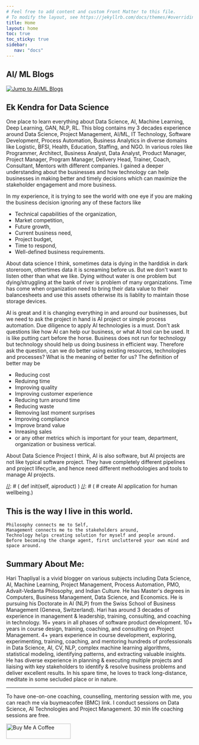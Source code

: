 ```yaml
---
# Feel free to add content and custom Front Matter to this file.
# To modify the layout, see https://jekyllrb.com/docs/themes/#overriding-theme-defaults
title: Home
layout: home
toc: true
toc_sticky: true
sidebar:
   nav: "docs"
---
```


<style>
  .center {
  display: block;
  margin-left: auto;
  margin-right: auto;
  width: 75%;
}
</style>

## AI/ ML Blogs
[![Jump to AI/ML Blogs](https://img.shields.io/badge/Goto-AI_ML_Blog-blue)](/dsblog)

## Ek Kendra for Data Science
One place to learn everything about Data Science, AI, Machine Learning, Deep Learning, GAN, NLP, RL. This blog contains my 3 decades experience around Data Science, Project Management, AI/ML, IT Technology, Software Development, Process Automation, Business Analytics in diverse domains like Logistic, BFSI, Health, Education, Staffing, and NGO. In various roles like Programmer, Architect, Business Analyst, Data Analyst, Product Manager, Project Manager, Program Manager, Delivery Head, Trainer, Coach, Consultant, Mentors with different companies. I gained a deeper understanding about the businesses and how technology can help businesses in making better and timely decisions which can maximize the stakeholder engagement and more business. 

In my experience, it is trying to see the world with one eye if you are making the business decision ignoring any of these factors like 
- Technical capabilities of the organization, 
- Market competition, 
- Future growth, 
- Current business need, 
- Project budget, 
- Time to respond, 
- Well-defined business requirements.

About data science I think, sometimes data is dying in the harddisk in dark storeroom, othertimes data it is screaming before us. But we don't want to listen other than what we like. Dying without water is one problem but dying/struggling at the bank of river is problem of many organizations. Time has come when organization need to bring their data value to their balancesheets and use this assets otherwise its is liablity to maintain those storage devices.

AI is great and it is changing everything in and around our businesses, but we need to ask the project in hand is AI project or simple process automation. Due diligence to apply AI technologies is a must. Don't ask questions like how AI can help our business, or what AI tool can be used. It is like putting cart before the horse. Business does not run for technology but technology should help us doing business in efficient way. Therefore ask the question, can we do better using existing resources, technologies and processes? What is the meaning of better for us? The definition of better may be
- Reducing cost
- Reduinng time
- Improving quality
- Improving customer experience
- Reducing turn around time
- Reducing waste
- Removing last moment surprises
- Improving compliance
- Improve brand value
- Inreasing sales
- or any other metrics which is important for your team, department, organization or business vertical. 

About Data Science Project I think, AI is also software, but AI projects are not like typical software project. They have completely different pipelines and project lifecycle, and hence need different methodologies and tools to manage AI projects.

 <script src="https://gist.github.com/dasarpai/6dea9df613fc708b258dbca6446759bb.js"></script>
 
[//]: # (from human.neuron import silicon.neuron)
[//]: # (from human.intelligence import compassion)
[//]: # (from cosmic.intelligence import consciousness)
[//]: # (from nature import beauty)
[//]: # (def class:)
[//]: # (     def init(self, aiproduct) )
[//]: # (	   # create AI application for human wellbeing.)

## This is the way I live in this world.
	Philosophy connects me to Self,   
	Management connects me to the stakeholders around,   
	Technology helps creating solution for myself and people around.   
	Before becoming the change agent, first uncluttered your own mind and space around.     
   
		
## Summary About Me: 
Hari Thapliyal is a vivid blogger on various subjects including Data Science, AI, Machine Learning, Project Management, Process Automation, PMO, Advait-Vedanta Philosophy, and Indian Culture. He has Master's degrees in Computers, Business Management, Data Science, and Economics. He is pursuing his Doctorate in AI (NLP) from the Swiss School of Business Management (Geneva, Switzerland). Hari has around 3 decades of experience in management & leadership, training, consulting, and coaching in technology. 16+ years in all phases of software product development. 10+ years in course design, training, coaching, and consulting on Project Management. 4+ years experience in course development, exploring, experimenting, training, coaching, and mentoring hundreds of professionals in Data Science, AI, CV, NLP, complex machine learning algorithms, statistical modeling, identifying patterns, and extracting valuable insights. He has diverse experience in planning & executing multiple projects and liaising with key stakeholders to identify & resolve business problems and deliver excellent results. In his spare time, he loves to track long-distance, meditate in some secluded place or in nature.

<hr>

To have one-on-one coaching, counselling, mentoring session with me, you can reach me via buymeacofee (BMC) link. I conduct sessions on Data Science, AI Technologies and Project Management. 30 min life coaching sessions are free.

<a href="https://www.buymeacoffee.com/harithapliyal" rel="nofolloaw"><img src="https://camo.githubusercontent.com/c3f856bacd5b09669157ed4774f80fb9d8622dd45ce8fdf2990d3552db99bd27/68747470733a2f2f7777772e6275796d6561636f666665652e636f6d2f6173736574732f696d672f637573746f6d5f696d616765732f6f72616e67655f696d672e706e67" alt="Buy Me A Coffee" style="height: 41px; width: 174px; max-width: 100%;" data-canonical-src="https://www.buymeacoffee.com/assets/img/custom_images/orange_img.png"></a>
